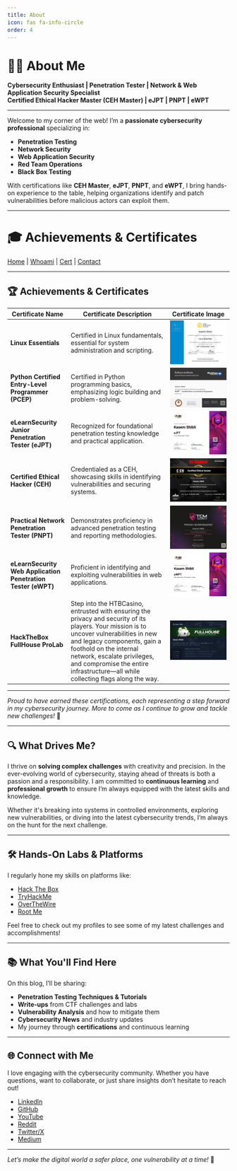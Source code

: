 ```yaml
---
title: About
icon: fas fa-info-circle
order: 4
---
```


# 👨‍💻 About Me

**Cybersecurity Enthusiast | Penetration Tester | Network & Web Application Security Specialist**  
**Certified Ethical Hacker Master (CEH Master) | eJPT | PNPT | eWPT**

---

Welcome to my corner of the web! I’m a **passionate cybersecurity professional** specializing in:

- **Penetration Testing**
- **Network Security**
- **Web Application Security**
- **Red Team Operations**
- **Black Box Testing**

With certifications like **CEH Master**, **eJPT**, **PNPT**, and **eWPT**, I bring hands-on experience to the table, helping organizations identify and patch vulnerabilities before malicious actors can exploit them.

---

# 🎓 Achievements & Certificates

[Home](index.html#home) | [Whoami](index.html#whoami) | [Cert](cert.html) | [Contact](index.html#contact)

---

## 🏆 Achievements & Certificates

| **Certificate Name** | **Certificate Description** | **Certificate Image** |
| -------------------- | --------------------------- | --------------------- |
| **Linux Essentials** | Certified in Linux fundamentals, essential for system administration and scripting. | ![Linux Essentials](/assets/img/post_img/Certificates/lpi.png) |
| **Python Certified Entry-Level Programmer (PCEP)** | Certified in Python programming basics, emphasizing logic building and problem-solving. | ![PCEP](/assets/img/post_img/Certificates/pcep.png) |
| **eLearnSecurity Junior Penetration Tester (eJPT)** | Recognized for foundational penetration testing knowledge and practical application. | ![eJPT](/assets/img/post_img/Certificates/ejpt.png) |
| **Certified Ethical Hacker (CEH)** | Credentialed as a CEH, showcasing skills in identifying vulnerabilities and securing systems. | ![CEH](/assets/img/post_img/Certificates/ceh.png) |
| **Practical Network Penetration Tester (PNPT)** | Demonstrates proficiency in advanced penetration testing and reporting methodologies. | ![PNPT](/assets/img/post_img/Certificates/pnpt.png) |
| **eLearnSecurity Web Application Penetration Tester (eWPT)** | Proficient in identifying and exploiting vulnerabilities in web applications. | ![eWPT](/assets/img/post_img/Certificates/ewpt.png) |
| **HackTheBox FullHouse ProLab** | Step into the HTBCasino, entrusted with ensuring the privacy and security of its players. Your mission is to uncover vulnerabilities in new and legacy components, gain a foothold on the internal network, escalate privileges, and compromise the entire infrastructure—all while collecting flags along the way. | ![HTB FullHouse](/assets/img/post_img/Certificates/htb-fh.png) |

---

*Proud to have earned these certifications, each representing a step forward in my cybersecurity journey. More to come as I continue to grow and tackle new challenges!* 🚀


---

## 🔍 What Drives Me?

I thrive on **solving complex challenges** with creativity and precision. In the ever-evolving world of cybersecurity, staying ahead of threats is both a passion and a responsibility. I am committed to **continuous learning** and **professional growth** to ensure I’m always equipped with the latest skills and knowledge.

Whether it's breaking into systems in controlled environments, exploring new vulnerabilities, or diving into the latest cybersecurity trends, I’m always on the hunt for the next challenge.

---

## 🛠️ Hands-On Labs & Platforms

I regularly hone my skills on platforms like:

- [Hack The Box](https://app.hackthebox.com/profile/671151)  
- [TryHackMe](https://tryhackme.com/p/kasemsh)  
- [OverTheWire](https://overthewire.org/)  
- [Root Me](https://www.root-me.org/)  

Feel free to check out my profiles to see some of my latest challenges and accomplishments!

---

## 📚 What You'll Find Here

On this blog, I’ll be sharing:

- **Penetration Testing Techniques & Tutorials**
- **Write-ups** from CTF challenges and labs
- **Vulnerability Analysis** and how to mitigate them
- **Cybersecurity News** and industry updates
- My journey through **certifications** and continuous learning

---

## 🌐 Connect with Me

I love engaging with the cybersecurity community. Whether you have questions, want to collaborate, or just share insights don’t hesitate to reach out!

- [LinkedIn](https://linkedin.com/in/kasemshibli)  
- [GitHub](https://github.com/kasem545)  
- [YouTube](#)  
- [Reddit](#)  
- [Twitter/X](https://x.com/kasem_shibli)  
- [Medium](#)  

---

*Let’s make the digital world a safer place, one vulnerability at a time!* 🔐
